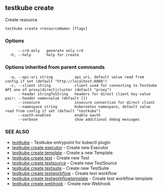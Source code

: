 <head>
  <meta name="docsearch:indexPrefix" content="reference-doc" />
</head>

## testkube create

Create resource

```
testkube create <resourceName> [flags]
```

### Options

```
      --crd-only   generate only crd
  -h, --help       help for create
```

### Options inherited from parent commands

```
  -a, --api-uri string          api uri, default value read from config if set (default "http://localhost:8088")
  -c, --client string           client used for connecting to Testkube API one of proxy|direct|cluster (default "proxy")
      --header stringToString   headers for direct client key value pair: --header name=value (default [])
      --insecure                insecure connection for direct client
      --namespace string        Kubernetes namespace, default value read from config if set (default "testkube")
      --oauth-enabled           enable oauth
      --verbose                 show additional debug messages
```

### SEE ALSO

- [testkube](testkube.md) - Testkube entrypoint for kubectl plugin
- [testkube create executor](testkube_create_executor.md) - Create new Executor
- [testkube create template](testkube_create_template.md) - Create a new Template.
- [testkube create test](testkube_create_test.md) - Create new Test
- [testkube create testsource](testkube_create_testsource.md) - Create new TestSource
- [testkube create testsuite](testkube_create_testsuite.md) - Create new TestSuite
- [testkube create testworkflow](testkube_create_testworkflow.md) - Create test workflow
- [testkube create testworkflowtemplate](testkube_create_testworkflowtemplate.md) - Create test workflow template
- [testkube create webhook](testkube_create_webhook.md) - Create new Webhook
